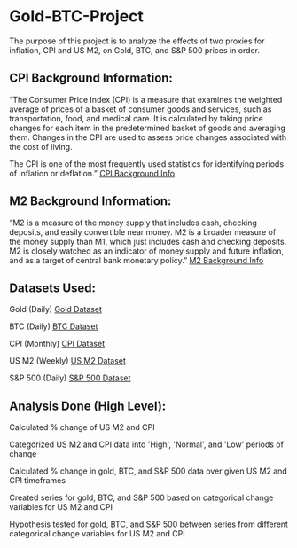 # Gold-BTC-Project


The purpose of this project is to analyze the effects of two proxies for inflation, CPI and US M2, on Gold, BTC, and S&P 500 prices in order.



## CPI Background Information:
“The Consumer Price Index (CPI) is a measure that examines the weighted average of prices of a basket of consumer goods and services, such as transportation, food, and medical care. It is calculated by taking price changes for each item in the predetermined basket of goods and averaging them. Changes in the CPI are used to assess price changes associated with the cost of living.

The CPI is one of the most frequently used statistics for identifying periods of inflation or deflation.” [CPI Background Info](https://www.investopedia.com/terms/c/consumerpriceindex.asp)



## M2 Background Information:
“M2 is a measure of the money supply that includes cash, checking deposits, and easily convertible near money.
M2 is a broader measure of the money supply than M1, which just includes cash and checking deposits.
M2 is closely watched as an indicator of money supply and future inflation, and as a target of central bank monetary policy.”
[M2 Background Info](https://www.investopedia.com/terms/m/m2.asp)



## Datasets Used:
Gold (Daily) [Gold Dataset](https://www.kaggle.com/sonukiller99/gold-price-from-1978-till-2020-in-24-currencies)

BTC (Daily) [BTC Dataset](https://www.kaggle.com/sudalairajkumar/cryptocurrencypricehistory?select=coin_Bitcoin.csv)

CPI (Monthly) [CPI Dataset](https://www.kaggle.com/varpit94/us-inflation-data-updated-till-may-2021)

US M2 (Weekly) [US M2 Dataset](https://fred.stlouisfed.org/series/M2#0)

S&P 500 (Daily) [S&P 500 Dataset](https://www.kaggle.com/lowerlight/original-sp-500)



## Analysis Done (High Level):

Calculated % change of US M2 and CPI

Categorized US M2 and CPI data into 'High', 'Normal', and 'Low' periods of change

Calculated % change in gold, BTC, and S&P 500 data over given US M2 and CPI timeframes

Created series for gold, BTC, and S&P 500 based on categorical change variables for US M2 and CPI

Hypothesis tested for gold, BTC, and S&P 500 between series from different categorical change variables for US M2 and CPI


